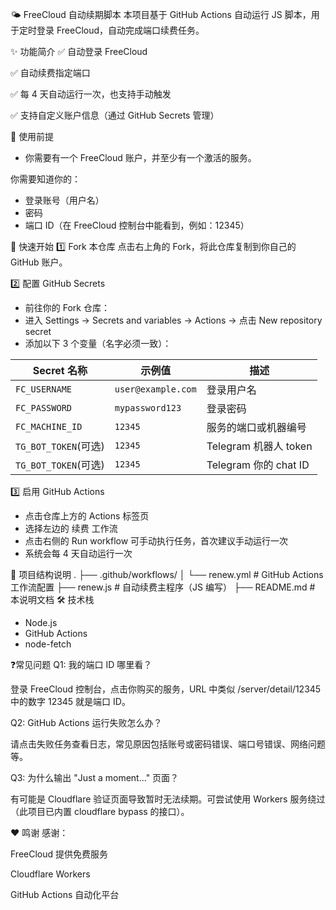 🌤 FreeCloud 自动续期脚本
本项目基于 GitHub Actions 自动运行 JS 脚本，用于定时登录 FreeCloud，自动完成端口续费任务。

✨ 功能简介
✅ 自动登录 FreeCloud

✅ 自动续费指定端口

✅ 每 4 天自动运行一次，也支持手动触发

✅ 支持自定义账户信息（通过 GitHub Secrets 管理）

🧰 使用前提
- 你需要有一个 FreeCloud 账户，并至少有一个激活的服务。

你需要知道你的：
- 登录账号（用户名）
- 密码
- 端口 ID（在 FreeCloud 控制台中能看到，例如：12345）

🚀 快速开始
1️⃣ Fork 本仓库
点击右上角的 Fork，将此仓库复制到你自己的 GitHub 账户。

2️⃣ 配置 GitHub Secrets<br>
- 前往你的 Fork 仓库：
- 进入 Settings → Secrets and variables → Actions → 点击 New repository secret
- 添加以下 3 个变量（名字必须一致）：

| Secret 名称       | 示例值                | 描述         |
| --------------- | ------------------ | ---------- |
| `FC_USERNAME`   | `user@example.com` | 登录用户名      |
| `FC_PASSWORD`   | `mypassword123`    | 登录密码       |
| `FC_MACHINE_ID` | `12345`            | 服务的端口或机器编号 |
| `TG_BOT_TOKEN`(可选) | `12345`            | Telegram 机器人 token |
| `TG_BOT_TOKEN`(可选) | `12345`            | Telegram 你的 chat ID |


3️⃣ 启用 GitHub Actions
- 点击仓库上方的 Actions 标签页
- 选择左边的 续费 工作流
- 点击右侧的 Run workflow 可手动执行任务，首次建议手动运行一次
- 系统会每 4 天自动运行一次

📂 项目结构说明
.
├── .github/workflows/
│   └── renew.yml         # GitHub Actions 工作流配置
├── renew.js              # 自动续费主程序（JS 编写）
├── README.md             # 本说明文档
🛠 技术栈
- Node.js
- GitHub Actions
- node-fetch

❓常见问题
Q1: 我的端口 ID 哪里看？

登录 FreeCloud 控制台，点击你购买的服务，URL 中类似 /server/detail/12345 中的数字 12345 就是端口 ID。

Q2: GitHub Actions 运行失败怎么办？

请点击失败任务查看日志，常见原因包括账号或密码错误、端口号错误、网络问题等。

Q3: 为什么输出 "Just a moment..." 页面？

有可能是 Cloudflare 验证页面导致暂时无法续期。可尝试使用 Workers 服务绕过（此项目已内置 cloudflare bypass 的接口）。

❤️ 鸣谢
感谢：

FreeCloud 提供免费服务

Cloudflare Workers

GitHub Actions 自动化平台
